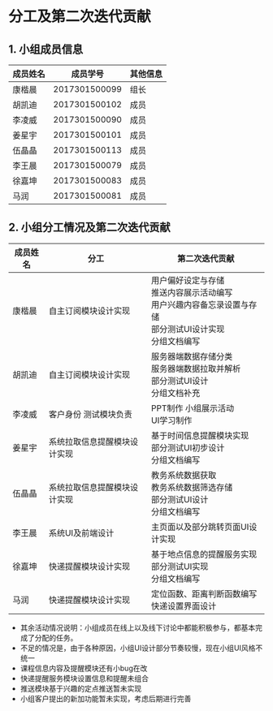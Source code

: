 # 分工及第二次迭代贡献

## 1. 小组成员信息
|成员姓名|成员学号|其他信息|
|-------|--------|-------|
|康楷晨|2017301500099|组长|
|胡凯迪|2017301500102|成员|
|李凌威|2017301500090|成员|
|姜星宇|2017301500101|成员|
|伍晶晶|2017301500113|成员|
|李王晨|2017301500079|成员|
|徐嘉坤|2017301500083|成员|
|马润|2017301500081|成员|

## 2. 小组分工情况及第二次迭代贡献

|成员姓名|分工|第二次迭代贡献|
|-------|--|-------------|
|康楷晨|自主订阅模块设计实现|用户偏好设定与存储<br>推送内容展示活动编写<br>用户兴趣内容备忘录设置与存储<br>部分测试UI设计实现<br>分组文档编写|
|胡凯迪|自主订阅模块设计实现|服务器端数据存储分类<br>服务器端数据拉取并解析<br>部分测试UI设计<br>分组文档补充|
|李凌威|客户身份 测试模块负责|PPT制作  小组展示活动<br>UI学习制作
|姜星宇|系统拉取信息提醒模块设计实现|基于时间信息提醒模块实现<br>部分测试UI初步设计<br>分组文档编写|
|伍晶晶|系统拉取信息提醒模块设计实现|教务系统数据获取<br>教务系统数据筛选存储<br>部分测试UI设计<br>分组文档编写|
|李王晨|系统UI及前端设计|主页面以及部分跳转页面UI设计实现|
|徐嘉坤|快递提醒模块设计实现|基于地点信息的提醒服务实现<br>部分测试UI实现<br>分组文档编写|
|马润|快递提醒模块设计实现|定位函数、距离判断函数编写<br>快递设置界面设计|


- 其余活动情况说明：小组成员在线上以及线下讨论中都能积极参与，都基本完成了分配的任务。
- 不足的情况是，由于各种原因，小组UI设计部分节奏较慢，现在小组UI风格不统一
- 课程信息内容及提醒模块还有小bug在改
- 快递提醒服务模块设置信息和提醒未组合
- 推送模块基于兴趣的定点推送暂未实现
- 小组客户提出的新加功能暂未实现，考虑后期进行完善